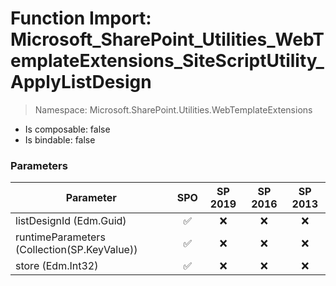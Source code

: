 # Function Import: Microsoft_SharePoint_Utilities_WebTemplateExtensions_SiteScriptUtility_ApplyListDesign

> Namespace: Microsoft.SharePoint.Utilities.WebTemplateExtensions

- Is composable: false
- Is bindable: false

### Parameters

Parameter | SPO | SP 2019 | SP 2016 | SP 2013
----------|:---:|:-------:|:-------:|:-------:
listDesignId (Edm.Guid) | ✅ | ❌ | ❌ | ❌
runtimeParameters (Collection(SP.KeyValue)) | ✅ | ❌ | ❌ | ❌
store (Edm.Int32) | ✅ | ❌ | ❌ | ❌